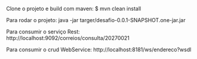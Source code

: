 Clone o projeto e build com maven:
$ mvn clean install

Para rodar o projeto: 
java -jar targer/desafio-0.0.1-SNAPSHOT.one-jar.jar

Para consumir o serviço Rest: http://localhost:9092/correios/consulta/20270021

Para consumir o crud WebService: http://localhost:8181/ws/endereco?wsdl
